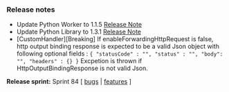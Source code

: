 ### Release notes
<!-- Please add your release notes in the following format:
- My change description (#PR)
-->
- Update Python Worker to 1.1.5 [Release Note](https://github.com/Azure/azure-functions-python-worker/releases/tag/1.1.5)
- Update Python Library to 1.3.1 [Release Note](https://github.com/Azure/azure-functions-python-library/releases/tag/1.3.1)
- [CustomHandler][Breaking] If enableForwardingHttpRequest is false, http output binding response is expected to be a valid Json object with following optional fields :
`{
"statusCode" : "",
"status" : "",
"body": "",
"headers" : {}
}`
Excpetion is thrown if HttpOutputBindingResponse is not valid Json.

**Release sprint:** Sprint 84
[ [bugs](https://github.com/Azure/azure-functions-host/issues?q=is%3Aissue+milestone%3A%22Functions+Sprint+84%22+label%3Abug+is%3Aclosed) | [features](https://github.com/Azure/azure-functions-host/issues?q=is%3Aissue+milestone%3A%22Functions+Sprint+84%22+label%3Afeature+is%3Aclosed) ]